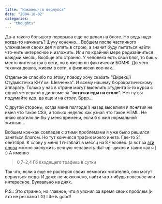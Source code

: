 ```yaml
---
title: "Наконец-то вернулся"
date: "2004-10-02"
categories: 
  - "thoughts"
---
```


Да-а такого большого перерыва еще не делал на блоге. Но ведь надо когда-то начинать? Шучу конечно... Вобщем после частичного улаживания своих дел я опять в строю, а значит буду пытаться найти что-нить интересное и изложить. Или по крайней мере редизайниться каждый месяц. Вообще это странно. У человека есть свой блог, то бишь место жительства в сети, но в жизни он фактически БОМЖ. До чего техника дошла, живем в сети, а физически кое-как...

Отдельное спасибо по этому поводу хочу сказать "Дирекції Студмістечка КНУ ім. Шевченка". И всему нашему бюрократическому аппарату. Только у нас в стране могут выселить студента 5-го курса с одной четверкой в дипломе за "**остатки еды на столе**". Нет ну вы подумайте _еда_, да еще и на _столе_. Бррр...

С другой стороны, когда меня полгода(!) назад выселили я понятия не имел что такое CSS, и только неделю как узнал что такое HTML. Не знаю хватило ли бы у меня времени, если б я жил нормальной жизнью...

Вобщем кое-как совладав с этими проблемами я уже было решился заняться блогом. Но тут кончился трафик моего инета. Где-то 21 сентября. К слову у меня 1 гигабайт в месяц на 8 человек. (а вот за [эти слова](http://witness.dp.ua/06.08.2004/2) можно заслужить вечную ненависть dial-up-щиков и таких как я ) :) А именно

> 0,7–2,4 Гб входящего трафика в сутки

Так что, если я еще не растерял своих немногих читателей, они могут вернуться сюда. И даже не исключено, найти что-нибудь полезное или интересное. Буквально на днях.

P.S.: Это странно, но главное, что я уяснил за время своих проблем:(и это не реклама LG) Life is good!
